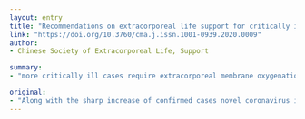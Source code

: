 ```yaml
---
layout: entry
title: "Recommendations on extracorporeal life support for critically ill patients with novel coronavirus pneumonia"
link: "https://doi.org/10.3760/cma.j.issn.1001-0939.2020.0009"
author:
- Chinese Society of Extracorporeal Life, Support

summary:
- "more critically ill cases require extracorporeal membrane oxygenation (ECMO) support in patients with NCP. ECMO support is based on the clinical data of novel coronavirus pneumonia (NCP) and the dada from previous clinical studies. Other cases require more critical ill patients with the virus. Additional cases require additional cMO support. The cdc recommends the extracorporreal life support organization. This is a guide to clinical ECCO application in the NCP patients requiring additional critical cases require. additional ill. Extracorporation. More critically-ill cases."

original:
- "Along with the sharp increase of confirmed cases novel coronavirus infection, more critically ill cases require extracorporeal membrane oxygenation (ECMO) support. Based on the clinical data of novel coronavirus pneumonia (NCP), as well as the dada from previous clinical studies and the recommendations from the Extracorporeal Life Support Organization (ELSO), the committee board of the Chinese Society of Extracorporeal Life Support (CSECLS) made this recommendations to guide clinical ECMO application in the patients with NCP."
---
```


